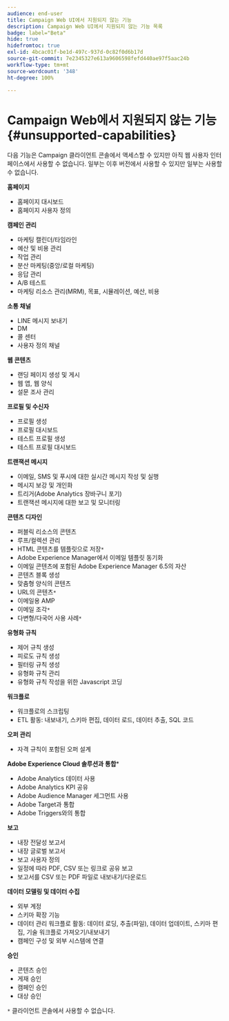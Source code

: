 ```yaml
---
audience: end-user
title: Campaign Web UI에서 지원되지 않는 기능
description: Campaign Web UI에서 지원되지 않는 기능 목록
badge: label="Beta"
hide: true
hidefromtoc: true
exl-id: 4bcac01f-be1d-497c-937d-0c82f0d6b17d
source-git-commit: 7e2345327e613a9606598fefd440ae97f5aac24b
workflow-type: tm+mt
source-wordcount: '348'
ht-degree: 100%

---
```


# Campaign Web에서 지원되지 않는 기능 {#unsupported-capabilities}

다음 기능은 Campaign 클라이언트 콘솔에서 액세스할 수 있지만 아직 웹 사용자 인터페이스에서 사용할 수 없습니다. 일부는 이후 버전에서 사용할 수 있지만 일부는 사용할 수 없습니다.

**홈페이지**

* 홈페이지 대시보드
* 홈페이지 사용자 정의

**캠페인 관리**

* 마케팅 캘린더/타임라인
* 예산 및 비용 관리
* 작업 관리
* 분산 마케팅(중앙/로컬 마케팅)
* 응답 관리
* A/B 테스트
* 마케팅 리소스 관리(MRM), 목표, 시뮬레이션, 예산, 비용

**소통 채널**

* LINE 메시지 보내기
* DM
* 콜 센터
* 사용자 정의 채널

**웹 콘텐츠**

* 랜딩 페이지 생성 및 게시
* 웹 앱, 웹 양식
* 설문 조사 관리

**프로필 및 수신자**

* 프로필 생성
* 프로필 대시보드
* 테스트 프로필 생성
* 테스트 프로필 대시보드

**트랜잭션 메시지**

* 이메일, SMS 및 푸시에 대한 실시간 메시지 작성 및 실행
* 메시지 보강 및 개인화
* 트리거(Adobe Analytics 장바구니 포기)
* 트랜잭션 메시지에 대한 보고 및 모니터링

**콘텐츠 디자인**

* 퍼블릭 리소스의 콘텐츠
* 루프/컬렉션 관리
* HTML 콘텐츠를 템플릿으로 저장`*`
* Adobe Experience Manager에서 이메일 템플릿 동기화
* 이메일 콘텐츠에 포함된 Adobe Experience Manager 6.5의 자산
* 콘텐츠 블록 생성
* 맞춤형 양식의 콘텐츠
* URL의 콘텐츠`*`
* 이메일용 AMP
* 이메일 조각`*`
* 다변형/다국어 사용 사례`*`

**유형화 규칙**

* 제어 규칙 생성
* 피로도 규칙 생성
* 필터링 규칙 생성
* 유형화 규칙 관리
* 유형화 규칙 작성을 위한 Javascript 코딩

**워크플로**

* 워크플로의 스크립팅
* ETL 활동: 내보내기, 스키마 편집, 데이터 로드, 데이터 추출, SQL 코드

**오퍼 관리**

* 자격 규칙이 포함된 오퍼 설계

**Adobe Experience Cloud 솔루션과 통합***

* Adobe Analytics 데이터 사용
* Adobe Analytics KPI 공유
* Adobe Audience Manager 세그먼트 사용
* Adobe Target과 통합
* Adobe Triggers와의 통합

**보고**

* 내장 전달성 보고서
* 내장 글로벌 보고서
* 보고 사용자 정의
* 일정에 따라 PDF, CSV 또는 링크로 공유 보고
* 보고서를 CSV 또는 PDF 파일로 내보내기/다운로드

**데이터 모델링 및 데이터 수집**

* 외부 계정
* 스키마 확장 기능
* 데이터 관리 워크플로 활동: 데이터 로딩, 추출(파일), 데이터 업데이트, 스키마 편집, 기술 워크플로 가져오기/내보내기
* 캠페인 구성 및 외부 시스템에 연결

**승인**

* 콘텐츠 승인
* 게재 승인
* 캠페인 승인
* 대상 승인


`*` 클라이언트 콘솔에서 사용할 수 없습니다.
